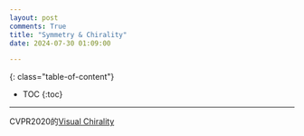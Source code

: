 ```yaml
---
layout: post
comments: True
title: "Symmetry & Chirality"
date: 2024-07-30 01:09:00

---
```


<!--more-->

{: class="table-of-content"}
* TOC
{:toc}

---

CVPR2020的[Visual Chirality](https://openaccess.thecvf.com/content_CVPR_2020/papers/Lin_Visual_Chirality_CVPR_2020_paper.pdf)
